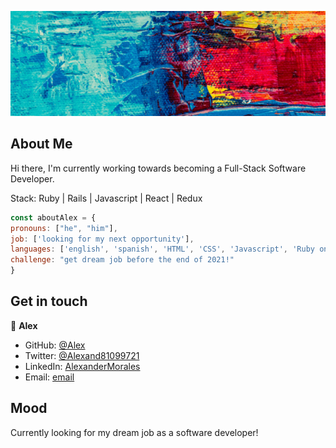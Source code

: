 ![Banner](/images/banner.gif)



## About Me

Hi there, I'm currently working towards becoming a Full-Stack Software Developer. 

Stack: Ruby | Rails | Javascript | React | Redux

```javascript
const aboutAlex = {
pronouns: ["he", "him"],
job: ['looking for my next opportunity'], 
languages: ['english', 'spanish', 'HTML', 'CSS', 'Javascript', 'Ruby on Rails', 'React & Redux'],
challenge: "get dream job before the end of 2021!"
}
```
## Get in touch

👤 **Alex**

- GitHub: [@Alex ](https://github.com/alexandermorales-dev/)
- Twitter: [@Alexand81099721 ](https://twitter.com/Alexand81099721)
- LinkedIn: [AlexanderMorales](https://www.linkedin.com/in/alexander-morales-b8539898/)
- Email: [email](mailto:alexandermorales.n1@gmail.com)

## Mood

Currently looking for my dream job as a software developer!

